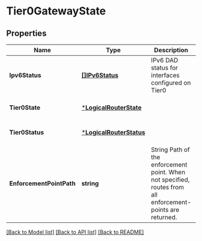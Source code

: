 # Tier0GatewayState

## Properties
Name | Type | Description | Notes
------------ | ------------- | ------------- | -------------
**Ipv6Status** | [**[]IPv6Status**](IPv6Status.md) | IPv6 DAD status for interfaces configured on Tier0  | [optional] [default to null]
**Tier0State** | [***LogicalRouterState**](LogicalRouterState.md) |  | [optional] [default to null]
**Tier0Status** | [***LogicalRouterStatus**](LogicalRouterStatus.md) |  | [optional] [default to null]
**EnforcementPointPath** | **string** | String Path of the enforcement point. When not specified, routes from all enforcement-points are returned.  | [optional] [default to null]

[[Back to Model list]](../README.md#documentation-for-models) [[Back to API list]](../README.md#documentation-for-api-endpoints) [[Back to README]](../README.md)

